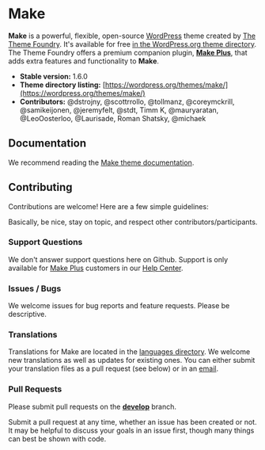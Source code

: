 # Make

**Make** is a powerful, flexible, open-source [WordPress](https://wordpress.org) theme created by [The Theme Foundry](https://thethemefoundry.com). It's available for free [in the WordPress.org theme directory](https://wordpress.org/themes/make/). The Theme Foundry offers a premium companion plugin, **[Make Plus](https://thethemefoundry.com/make/)**, that adds extra features and functionality to **Make**.

* **Stable version:** 1.6.0
* **Theme directory listing:** [https://wordpress.org/themes/make/](https://wordpress.org/themes/make/)
* **Contributors:** @dstrojny, @scottrrollo, @tollmanz, @coreymckrill, @samikeijonen, @jeremyfelt, @stdt, Timm K, @mauryaratan, @LeoOosterloo, @Laurisade, Roman Shatsky, @michaek

## Documentation

We recommend reading the [Make theme documentation](https://thethemefoundry.com/make-help/).

## Contributing

Contributions are welcome! Here are a few simple guidelines:

Basically, be nice, stay on topic, and respect other contributors/participants.

### Support Questions

We don't answer support questions here on Github. Support is only available for [Make Plus](https://thethemefoundry.com/make-buy/) customers in our [Help Center](https://thethemefoundry.com/support/).

### Issues / Bugs

We welcome issues for bug reports and feature requests. Please be descriptive.

### Translations

Translations for Make are located in the [languages directory](https://github.com/thethemefoundry/make/tree/develop/src/languages). We welcome new translations as well as updates for existing ones. You can either submit your translation files as a pull request (see below) or in an [email](https://thethemefoundry.com/contact/).

### Pull Requests

Please submit pull requests on the [**develop**](https://github.com/thethemefoundry/make/tree/develop) branch.

Submit a pull request at any time, whether an issue has been created or not. It may be helpful to discuss your goals in an issue first, though many things can best be shown with code.
